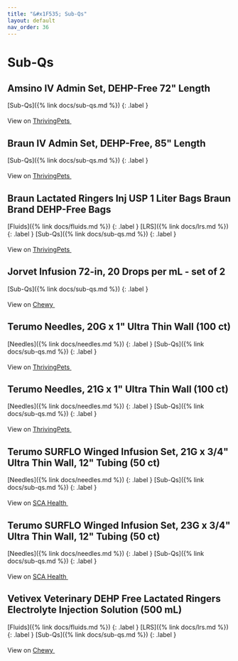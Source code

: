 ```yaml
---
title: "&#x1F535; Sub-Qs"
layout: default
nav_order: 36
---
```


# Sub-Qs


## Amsino IV Admin Set, DEHP-Free 72" Length

[Sub-Qs]({% link docs/sub-qs.md %})
{: .label }

View on <a href="https://thrivingpets.com/products/iv-admin-set-dehp-free-72" class="external" target="_blank">ThrivingPets <svg width="18" height="18" viewBox="0 0 24 24" aria-labelledby="svg-external-link-title"><use xlink:href="#svg-external-link"></use></svg></a>


## Braun IV Admin Set, DEHP-Free, 85" Length

[Sub-Qs]({% link docs/sub-qs.md %})
{: .label }

View on <a href="https://thrivingpets.com/products/iv-admin-set-dehp-free-braun-v1501" class="external" target="_blank">ThrivingPets <svg width="18" height="18" viewBox="0 0 24 24" aria-labelledby="svg-external-link-title"><use xlink:href="#svg-external-link"></use></svg></a>


## Braun Lactated Ringers Inj USP 1 Liter Bags Braun Brand DEHP-Free Bags

[Fluids]({% link docs/fluids.md %})
{: .label }
[LRS]({% link docs/lrs.md %})
{: .label }
[Sub-Qs]({% link docs/sub-qs.md %})
{: .label }

View on <a href="https://thrivingpets.com/products/lactated-ringers-inj-usp-1-liter-bags" class="external" target="_blank">ThrivingPets <svg width="18" height="18" viewBox="0 0 24 24" aria-labelledby="svg-external-link-title"><use xlink:href="#svg-external-link"></use></svg></a>


## Jorvet Infusion 72-in, 20 Drops per mL - set of 2

[Sub-Qs]({% link docs/sub-qs.md %})
{: .label }

View on <a href="https://www.chewy.com/dp/316435" class="external" target="_blank">Chewy <svg width="18" height="18" viewBox="0 0 24 24" aria-labelledby="svg-external-link-title"><use xlink:href="#svg-external-link"></use></svg></a>


## Terumo Needles, 20G x 1" Ultra Thin Wall (100 ct)

[Needles]({% link docs/needles.md %})
{: .label }
[Sub-Qs]({% link docs/sub-qs.md %})
{: .label }

View on <a href="https://thrivingpets.com/products/terumo-needles-thin-wall-20-gauge-1-inch-box-of-100" class="external" target="_blank">ThrivingPets <svg width="18" height="18" viewBox="0 0 24 24" aria-labelledby="svg-external-link-title"><use xlink:href="#svg-external-link"></use></svg></a>


## Terumo Needles, 21G x 1" Ultra Thin Wall (100 ct)

[Needles]({% link docs/needles.md %})
{: .label }
[Sub-Qs]({% link docs/sub-qs.md %})
{: .label }

View on <a href="https://thrivingpets.com/products/terumo-needles-thin-wall-21-gauge-1-inch-box-of-100" class="external" target="_blank">ThrivingPets <svg width="18" height="18" viewBox="0 0 24 24" aria-labelledby="svg-external-link-title"><use xlink:href="#svg-external-link"></use></svg></a>


## Terumo SURFLO Winged Infusion Set, 21G x 3/4" Ultra Thin Wall, 12" Tubing (50 ct)

[Needles]({% link docs/needles.md %})
{: .label }
[Sub-Qs]({% link docs/sub-qs.md %})
{: .label }

View on <a href="https://www.scahealth.com/p/surflo-winged-infusion-set-21g-x-3-4-in-ultra-thin-wall-12-in-tubing" class="external" target="_blank">SCA Health <svg width="18" height="18" viewBox="0 0 24 24" aria-labelledby="svg-external-link-title"><use xlink:href="#svg-external-link"></use></svg></a>


## Terumo SURFLO Winged Infusion Set, 23G x 3/4" Ultra Thin Wall, 12" Tubing (50 ct)

[Needles]({% link docs/needles.md %})
{: .label }
[Sub-Qs]({% link docs/sub-qs.md %})
{: .label }

View on <a href="https://www.scahealth.com/p/surflo-winged-infusion-set-23g-x-3-4-in-ultra-thin-wall-12-in-tubing" class="external" target="_blank">SCA Health <svg width="18" height="18" viewBox="0 0 24 24" aria-labelledby="svg-external-link-title"><use xlink:href="#svg-external-link"></use></svg></a>


## Vetivex Veterinary DEHP Free Lactated Ringers Electrolyte Injection Solution (500 mL)

[Fluids]({% link docs/fluids.md %})
{: .label }
[LRS]({% link docs/lrs.md %})
{: .label }
[Sub-Qs]({% link docs/sub-qs.md %})
{: .label }

View on <a href="https://www.chewy.com/dp/179221" class="external" target="_blank">Chewy <svg width="18" height="18" viewBox="0 0 24 24" aria-labelledby="svg-external-link-title"><use xlink:href="#svg-external-link"></use></svg></a>

<!-- Updated 2024-10-18 19:48:32.420487Z -->
